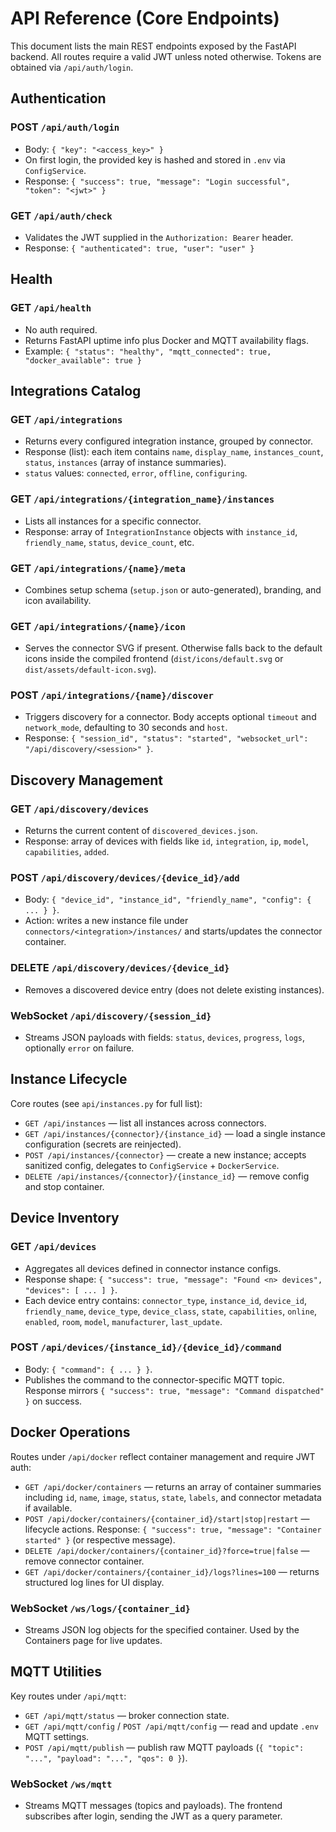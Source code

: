 # API Reference (Core Endpoints)

This document lists the main REST endpoints exposed by the FastAPI backend. All routes require a valid JWT unless noted otherwise. Tokens are obtained via `/api/auth/login`.

## Authentication

### POST `/api/auth/login`

- Body: `{ "key": "<access_key>" }`
- On first login, the provided key is hashed and stored in `.env` via `ConfigService`.
- Response: `{ "success": true, "message": "Login successful", "token": "<jwt>" }`

### GET `/api/auth/check`

- Validates the JWT supplied in the `Authorization: Bearer` header.
- Response: `{ "authenticated": true, "user": "user" }`

## Health

### GET `/api/health`

- No auth required.
- Returns FastAPI uptime info plus Docker and MQTT availability flags.
- Example: `{ "status": "healthy", "mqtt_connected": true, "docker_available": true }`

## Integrations Catalog

### GET `/api/integrations`

- Returns every configured integration instance, grouped by connector.
- Response (list): each item contains `name`, `display_name`, `instances_count`, `status`, `instances` (array of instance summaries).
- `status` values: `connected`, `error`, `offline`, `configuring`.

### GET `/api/integrations/{integration_name}/instances`

- Lists all instances for a specific connector.
- Response: array of `IntegrationInstance` objects with `instance_id`, `friendly_name`, `status`, `device_count`, etc.

### GET `/api/integrations/{name}/meta`

- Combines setup schema (`setup.json` or auto-generated), branding, and icon availability.

### GET `/api/integrations/{name}/icon`

- Serves the connector SVG if present. Otherwise falls back to the default icons inside the compiled frontend (`dist/icons/default.svg` or `dist/assets/default-icon.svg`).

### POST `/api/integrations/{name}/discover`

- Triggers discovery for a connector. Body accepts optional `timeout` and `network_mode`, defaulting to 30 seconds and `host`.
- Response: `{ "session_id", "status": "started", "websocket_url": "/api/discovery/<session>" }`.

## Discovery Management

### GET `/api/discovery/devices`

- Returns the current content of `discovered_devices.json`.
- Response: array of devices with fields like `id`, `integration`, `ip`, `model`, `capabilities`, `added`.

### POST `/api/discovery/devices/{device_id}/add`

- Body: `{ "device_id", "instance_id", "friendly_name", "config": { ... } }`.
- Action: writes a new instance file under `connectors/<integration>/instances/` and starts/updates the connector container.

### DELETE `/api/discovery/devices/{device_id}`

- Removes a discovered device entry (does not delete existing instances).

### WebSocket `/api/discovery/{session_id}`

- Streams JSON payloads with fields: `status`, `devices`, `progress`, `logs`, optionally `error` on failure.

## Instance Lifecycle

Core routes (see `api/instances.py` for full list):

- `GET /api/instances` — list all instances across connectors.
- `GET /api/instances/{connector}/{instance_id}` — load a single instance configuration (secrets are reinjected).
- `POST /api/instances/{connector}` — create a new instance; accepts sanitized config, delegates to `ConfigService` + `DockerService`.
- `DELETE /api/instances/{connector}/{instance_id}` — remove config and stop container.

## Device Inventory

### GET `/api/devices`

- Aggregates all devices defined in connector instance configs.
- Response shape: `{ "success": true, "message": "Found <n> devices", "devices": [ ... ] }`.
- Each device entry contains: `connector_type`, `instance_id`, `device_id`, `friendly_name`, `device_type`, `device_class`, `state`, `capabilities`, `online`, `enabled`, `room`, `model`, `manufacturer`, `last_update`.

### POST `/api/devices/{instance_id}/{device_id}/command`

- Body: `{ "command": { ... } }`.
- Publishes the command to the connector-specific MQTT topic. Response mirrors `{ "success": true, "message": "Command dispatched" }` on success.

## Docker Operations

Routes under `/api/docker` reflect container management and require JWT auth:

- `GET /api/docker/containers` — returns an array of container summaries including `id`, `name`, `image`, `status`, `state`, `labels`, and connector metadata if available.
- `POST /api/docker/containers/{container_id}/start|stop|restart` — lifecycle actions. Response: `{ "success": true, "message": "Container started" }` (or respective message).
- `DELETE /api/docker/containers/{container_id}?force=true|false` — remove connector container.
- `GET /api/docker/containers/{container_id}/logs?lines=100` — returns structured log lines for UI display.

### WebSocket `/ws/logs/{container_id}`

- Streams JSON log objects for the specified container. Used by the Containers page for live updates.

## MQTT Utilities

Key routes under `/api/mqtt`:

- `GET /api/mqtt/status` — broker connection state.
- `GET /api/mqtt/config` / `POST /api/mqtt/config` — read and update `.env` MQTT settings.
- `POST /api/mqtt/publish` — publish raw MQTT payloads (`{ "topic": "...", "payload": "...", "qos": 0 }`).

### WebSocket `/ws/mqtt`

- Streams MQTT messages (topics and payloads). The frontend subscribes after login, sending the JWT as a query parameter.

